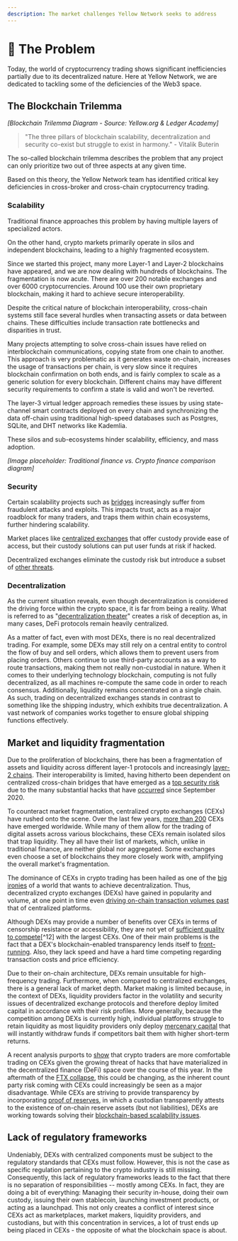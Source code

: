 ```yaml
---
description: The market challenges Yellow Network seeks to address
---
```


# 🚧 The Problem

Today, the world of cryptocurrency trading shows significant inefficiencies partially due to its decentralized nature. Here at Yellow Network, we are dedicated to tackling some of the deficiencies of the Web3 space.

## The Blockchain Trilemma <a href="#pj8bkb32jts7" id="pj8bkb32jts7"></a>

*[Blockchain Trilemma Diagram - Source: Yellow.org & Ledger Academy]*

> "The three pillars of blockchain scalability, decentralization and security co-exist but struggle to exist in harmony." - Vitalik Buterin

The so-called blockchain trilemma describes the problem that any project can only prioritize two out of three aspects at any given time.

Based on this theory, the Yellow Network team has identified critical key deficiencies in cross-broker and cross-chain cryptocurrency trading.

### Scalability <a href="#pj8bkb32jts7" id="pj8bkb32jts7"></a>

Traditional finance approaches this problem by having multiple layers of specialized actors.

On the other hand, crypto markets primarily operate in silos and independent blockchains, leading to a highly fragmented ecosystem.

Since we started this project, many more Layer-1 and Layer-2 blockchains have appeared, and we are now dealing with hundreds of blockchains. The fragmentation is now acute. There are over 200 notable exchanges and over 6000 cryptocurrencies. Around 100 use their own proprietary blockchain, making it hard to achieve secure interoperability.

Despite the critical nature of blockchain interoperability, cross-chain systems still face several hurdles when transacting assets or data between chains. These difficulties include transaction rate bottlenecks and disparities in trust.

Many projects attempting to solve cross-chain issues have relied on interblockchain communications, copying state from one chain to another. This approach is very problematic as it generates waste on-chain, increases the usage of transactions per chain, is very slow since it requires blockchain confirmation on both ends, and is fairly complex to scale as a generic solution for every blockchain. Different chains may have different security requirements to confirm a state is valid and won't be reverted.

The layer-3 virtual ledger approach remedies these issues by using state-channel smart contracts deployed on every chain and synchronizing the data off-chain using traditional high-speed databases such as Postgres, SQLite, and DHT networks like Kademlia.

These silos and sub-ecosystems hinder scalability, efficiency, and mass adoption.

*[Image placeholder: Traditional finance vs. Crypto finance comparison diagram]*

### Security <a href="#rpdroawe59eb" id="rpdroawe59eb"></a>

Certain scalability projects such as [bridges](https://www.coindesk.com/learn/are-blockchain-bridges-safe-why-bridges-are-targets-of-hacks/) increasingly suffer from fraudulent attacks and exploits. This impacts trust, acts as a major roadblock for many traders, and traps them within chain ecosystems, further hindering scalability.

Market places like [centralized exchanges](the-problem.md#centralized-exchanges-cex) that offer custody provide ease of access, but their custody solutions can put user funds at risk if hacked.

Decentralized exchanges eliminate the custody risk but introduce a subset of [other threats](the-problem.md#decentralized-exchanges-dex).

### Decentralization

As the current situation reveals, even though decentralization is considered the driving force within the crypto space, it is far from being a reality. What is referred to as "[decentralization theater](https://www.imf.org/en/Publications/fandd/issues/2022/09/Defi-promise-and-pitfalls-Fabian-Schar)" creates a risk of deception as, in many cases, DeFi protocols remain heavily centralized.

As a matter of fact, even with most DEXs, there is no real decentralized trading. For example, some DEXs may still rely on a central entity to control the flow of buy and sell orders, which allows them to prevent users from placing orders. Others continue to use third-party accounts as a way to route transactions, making them not really non-custodial in nature. When it comes to their underlying technology blockchain, computing is not fully decentralized, as all machines re-compute the same code in order to reach consensus. Additionally, liquidity remains concentrated on a single chain. As such, trading on decentralized exchanges stands in contrast to something like the shipping industry, which exhibits true decentralization. A vast network of companies works together to ensure global shipping functions effectively.

## Market and liquidity fragmentation <a href="#c3n1dp2ojjwf" id="c3n1dp2ojjwf"></a>

Due to the proliferation of blockchains, there has been a fragmentation of assets and liquidity across different layer-1 protocols and increasingly [layer-2 chains](https://l2beat.com/scaling/tvl/). Their interoperability is limited, having hitherto been dependent on centralized cross-chain bridges that have emerged as a [top security risk](https://blog.chainalysis.com/reports/cross-chain-bridge-hacks-2022/) due to the many substantial hacks that have [occurred](https://twitter.com/tokenterminal/status/1582376876143968256/photo/1) since September 2020.

To counteract market fragmentation, centralized crypto exchanges (CEXs) have rushed onto the scene. Over the last few years, [more than 200](https://coinmarketcap.com/rankings/exchanges/) CEXs have emerged worldwide. While many of them allow for the trading of digital assets across various blockchains, these CEXs remain isolated silos that trap liquidity. They all have their list of markets, which, unlike in traditional finance, are neither global nor aggregated. Some exchanges even choose a set of blockchains they more closely work with, amplifying the overall market's fragmentation.

The dominance of CEXs in crypto trading has been hailed as one of the [big ironies](https://www.coindesk.com/markets/2019/03/30/the-ultimate-irony-of-crypto-trading/) of a world that wants to achieve decentralization. Thus, decentralized crypto exchanges (DEXs) have gained in popularity and volume, at one point in time even [driving on-chain transaction volumes past](https://blog.chainalysis.com/reports/defi-dexs-web3/) that of centralized platforms.

Although DEXs may provide a number of benefits over CEXs in terms of censorship resistance or accessibility, they are not yet of [sufficient quality to compete](https://www.snb.ch/n/mmr/reference/sem_2022_06_03_barbon/source/sem_2022_06_03_barbon.n.pdf)\[^12] with the largest CEXs. One of their main problems is the fact that a DEX's blockchain-enabled transparency lends itself to [front-running](https://link.springer.com/chapter/10.1007/978-3-030-43725-1_13). Also, they lack speed and have a hard time competing regarding transaction costs and price efficiency.

Due to their on-chain architecture, DEXs remain unsuitable for high-frequency trading. Furthermore, when compared to centralized exchanges, there is a general lack of market depth. Market making is limited because, in the context of DEXs, liquidity providers factor in the volatility and security issues of decentralized exchange protocols and therefore deploy limited capital in accordance with their risk profiles. More generally, because the competition among DEXs is currently high, individual platforms struggle to retain liquidity as most liquidity providers only deploy [mercenary capital](https://www.mechanism.capital/native-token-liquidity/) that will instantly withdraw funds if competitors bait them with higher short-term returns.

A recent analysis purports to [show](https://blog.bitfinex.com/media-releases/hodlers-put-faith-in-centralised-exchanges-as-platforms-flex-high-tech-security/) that crypto traders are more comfortable trading on CEXs given the growing threat of hacks that have materialized in the decentralized finance (DeFi) space over the course of this year. In the aftermath of the [FTX collapse](https://www.investopedia.com/what-went-wrong-with-ftx-6828447), this could be changing, as the inherent count party risk coming with CEXs could increasingly be seen as a major disadvantage. While CEXs are striving to provide transparency by incorporating [proof of reserves](https://niccarter.info/proof-of-reserves/), in which a custodian transparently attests to the existence of on-chain reserve assets (but not liabilities), DEXs are working towards solving their [blockchain-based scalability issues](https://www.researchgate.net/publication/342639281_Scaling_Blockchains_A_Comprehensive_Survey).

## Lack of regulatory frameworks

Undeniably, DEXs with centralized components must be subject to the regulatory standards that CEXs must follow. However, this is not the case as specific regulation pertaining to the crypto industry is still missing. Consequently, this lack of regulatory frameworks leads to the fact that there is no separation of responsibilities -- mostly among CEXs. In fact, they are doing a bit of everything: Managing their security in-house, doing their own custody, issuing their own stablecoin, launching investment products, or acting as a launchpad. This not only creates a conflict of interest since CEXs act as marketplaces, market makers, liquidity providers, and custodians, but with this concentration in services, a lot of trust ends up being placed in CEXs - the opposite of what the blockchain space is about.
